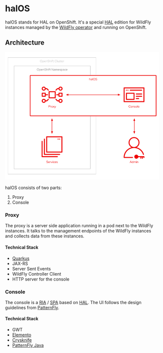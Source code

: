 # halOS

halOS stands for HAL on OpenShift. It's a special [HAL](https://hal.github.io/) edition for WildFly instances managed by the  [WildFly operator](https://github.com/wildfly/wildfly-operator) and running on OpenShift.

## Architecture

![halos](halos.png)

halOS consists of two parts:

1. Proxy
2. Console

### Proxy

The proxy is a server side application running in a pod next to the WildFly instances. It talks to the management endpoints of the WildFly instances and collects data from these instances. 

#### Technical Stack

- [Quarkus](https://quarkus.io)
- JAX-RS
- Server Sent Events
- WildFly Controller Client
- HTTP server for the console

### Console

The console is a [RIA](https://en.wikipedia.org/wiki/Rich_web_application) / [SPA](https://en.wikipedia.org/wiki/Single-page_application) based on [HAL](https://hal.github.io/). The UI follows the design guidelines from [PatternFly](https://www.patternfly.org/v4/). 

#### Technical Stack

- GWT
- [Elemento](https://github.com/hal/elemento)
- [Crysknife](https://github.com/treblereel/crysknife)
- [PatternFly Java](https://github.com/patternfly-java/)
